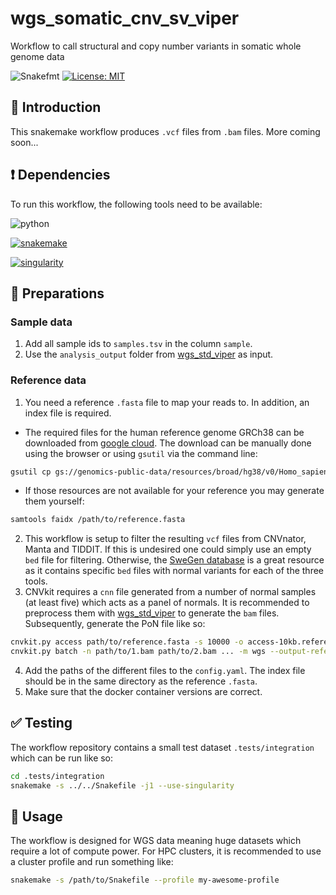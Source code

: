 # wgs_somatic_cnv_sv_viper

Workflow to call structural and copy number variants in somatic whole genome data

![Snakefmt](https://github.com/marrip/wgs_somatic_cnv_sv_viper/actions/workflows/main.yaml/badge.svg)
[![License: MIT](https://img.shields.io/badge/License-MIT-yellow.svg)](https://opensource.org/licenses/MIT)

## :speech_balloon: Introduction

This snakemake workflow produces `.vcf` files from `.bam` files.
More coming soon...

## :heavy_exclamation_mark: Dependencies

To run this workflow, the following tools need to be available:

![python](https://img.shields.io/badge/python-3.8-blue)

[![snakemake](https://img.shields.io/badge/snakemake-5.32.0-blue)](https://snakemake.readthedocs.io/en/stable/)

[![singularity](https://img.shields.io/badge/singularity-3.7-blue)](https://sylabs.io/docs/)

## :school_satchel: Preparations

### Sample data

1. Add all sample ids to `samples.tsv` in the column `sample`.
2. Use the `analysis_output` folder from [wgs_std_viper](https://github.com/marrip/wgs_std_viper)
as input.

### Reference data

1. You need a reference `.fasta` file to map your reads to. In addition, an index file is required.

- The required files for the human reference genome GRCh38 can be downloaded from
[google cloud](https://console.cloud.google.com/storage/browser/genomics-public-data/resources/broad/hg38/v0).
The download can be manually done using the browser or using `gsutil` via the command line:

```bash
gsutil cp gs://genomics-public-data/resources/broad/hg38/v0/Homo_sapiens_assembly38.fasta /path/to/download/dir/
```

- If those resources are not available for your reference you may generate them yourself:

```bash
samtools faidx /path/to/reference.fasta
```

2. This workflow is setup to filter the resulting `vcf` files from CNVnator,
Manta and TIDDIT. If this is undesired one could simply use an empty `bed` file
for filtering. Otherwise, the [SweGen database](https://swefreq.nbis.se/) is a
great resource as it contains specific `bed` files with normal variants for each
of the three tools. 
3. CNVkit requires a `cnn` file generated from a number of normal samples (at least
five) which acts as a panel of normals. It is recommended to preprocess them with
[wgs_std_viper](https://github.com/marrip/wgs_std_viper) to generate the `bam`
files. Subsequently, generate the PoN file like so:

```bash
cnvkit.py access path/to/reference.fasta -s 10000 -o access-10kb.reference.bed
cnvkit.py batch -n path/to/1.bam path/to/2.bam ... -m wgs --output-reference pon.cnn -f path/to/reference.fasta -g access-10kb.reference.bed
```

4. Add the paths of the different files to the `config.yaml`. The index file should be
in the same directory as the reference `.fasta`.
5. Make sure that the docker container versions are correct.

## :white_check_mark: Testing

The workflow repository contains a small test dataset `.tests/integration` which can be run like so:

```bash
cd .tests/integration
snakemake -s ../../Snakefile -j1 --use-singularity
```

## :rocket: Usage

The workflow is designed for WGS data meaning huge datasets which require a lot of compute power. For
HPC clusters, it is recommended to use a cluster profile and run something like:

```bash
snakemake -s /path/to/Snakefile --profile my-awesome-profile
```
